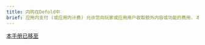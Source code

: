```yaml
---
title: 内购在Defold中
brief: 应用内支付 (或应用内计费) 允许您向玩家或应用用户收取额外内容或功能的费用. 本手册解释了此功能可用的 Defold API.
---
```


[本手册已移至](/extension-iap)
